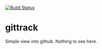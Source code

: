 [![Build Status](https://drone.io/github.com/charliek/gittrack/status.png)](https://drone.io/github.com/charliek/gittrack/latest)

gittrack
========

Simple view into github. Nothing to see here.
